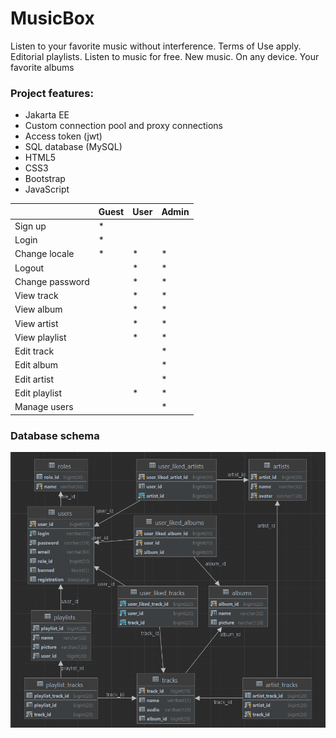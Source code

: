 # MusicBox

Listen to your favorite music without interference. Terms of Use apply. Editorial playlists. Listen to music for free.
New music. On any device. Your favorite albums

### Project features:

* Jakarta EE
* Custom connection pool and proxy connections
* Access token (jwt)
* SQL database (MySQL)
* HTML5
* CSS3
* Bootstrap
* JavaScript

|                 | Guest | User | Admin |
|-----------------|-------|------|-------|
| Sign up         | *     |      |       |
| Login           | *     |      |       |
| Change locale   | *     | *    | *     |
| Logout          |       | *    | *     |
| Change password |       | *    | *     |
| View track      |       | *    | *     |
| View album      |       | *    | *     |
| View artist     |       | *    | *     |
| View playlist   |       | *    | *     |
| Edit track      |       |      | *     |
| Edit album      |       |      | *     |
| Edit artist     |       |      | *     |
| Edit playlist   |       | *    | *     |
| Manage users    |       |      | *     |

### Database schema

![db schema img](https://github.com/ZaharPro/MusicBox/blob/main/src/sql/music_schema.png?raw=true)
